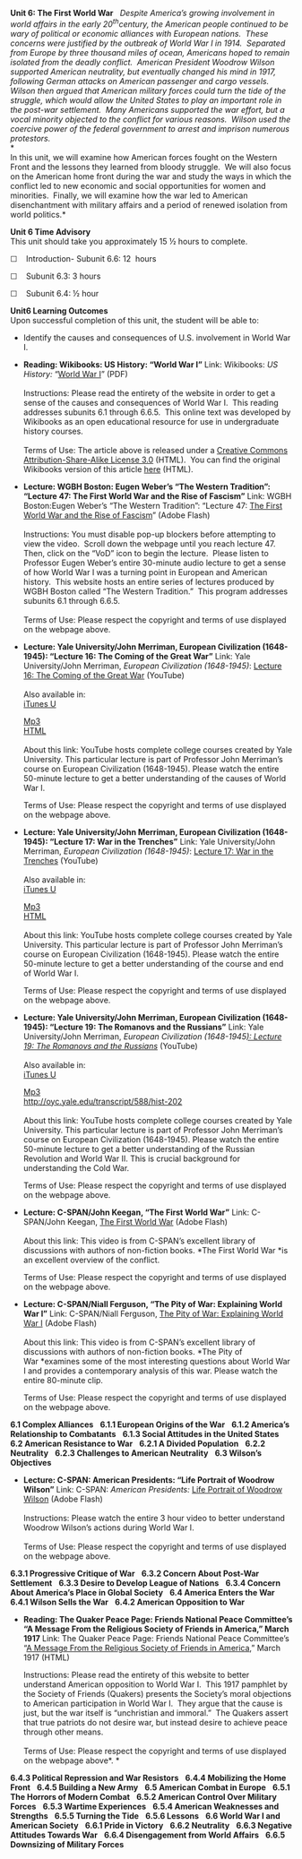 **Unit 6: The First World War** <span id="6"></span> 
*Despite America’s growing involvement in world affairs in the early
20<sup>th</sup>century, the* *American people continued to be wary of
political or economic alliances with European nations.  These concerns
were justified by the outbreak of World War I in 1914.  Separated from
Europe by three thousand miles of ocean, Americans hoped to remain
isolated from the deadly conflict.  American President Woodrow Wilson
supported American neutrality, but eventually changed his mind in 1917,
following German attacks on American passenger and cargo vessels. 
Wilson then argued that American military forces could turn the tide of
the struggle, which would allow the United States to play an important
role in the post-war settlement.  Many Americans supported the war
effort, but a vocal minority objected to the conflict for various
reasons.  Wilson used the coercive power of the federal government to
arrest and imprison numerous protestors.*  
 *             
 In this unit, we will examine how American forces fought on the Western
Front and the lessons they learned from bloody struggle.  We will also
focus on the American home front during the war and study the ways in
which the conflict led to new economic and social opportunities for
women and minorities.  Finally, we will examine how the war led to
American disenchantment with military affairs and a period of renewed
isolation from world politics.*

**Unit 6 Time Advisory**  
This unit should take you approximately 15 ½ hours to complete.

☐    Introduction- Subunit 6.6: 12  hours

☐    Subunit 6.3: 3 hours

☐    Subunit 6.4: ½ hour

**Unit6 Learning Outcomes**  
Upon successful completion of this unit, the student will be able to:

-   Identify the causes and consequences of U.S. involvement in World
    War I.

-   **Reading: Wikibooks: US History: “World War I”**
    Link: Wikibooks: *US History:* “[World War
    I](https://resources.saylor.org/wwwresources/archived/site/wp-content/uploads/2011/03/US-History_World-War-I.pdf)”
    (PDF)  
        
     Instructions: Please read the entirety of the website in order to
    get a sense of the causes and consequences of World War I.  This
    reading addresses subunits 6.1 through 6.6.5.  This online text was
    developed by Wikibooks as an open educational resource for use in
    undergraduate history courses.  
        
     Terms of Use: The article above is released under a [Creative
    Commons Attribution-Share-Alike License
    3.0](http://creativecommons.org/licenses/by-sa/3.0/) (HTML).  You
    can find the original Wikibooks version of this article
    [here](http://en.wikibooks.org/wiki/US_History/World_War_I) (HTML).

-   **Lecture: WGBH Boston: Eugen Weber’s “The Western Tradition”:
    “Lecture 47: The First World War and the Rise of Fascism”**
    Link: WGBH Boston:Eugen Weber’s “The Western Tradition”: “Lecture
    47: [The First World War and the Rise of
    Fascism](http://www.learner.org/resources/series58.html?pop=yes&pid=855)”
    (Adobe Flash)  
        
     Instructions: You must disable pop-up blockers before attempting to
    view the video.  Scroll down the webpage until you reach lecture
    47.  Then, click on the “VoD” icon to begin the lecture.  Please
    listen to Professor Eugen Weber’s entire 30-minute audio lecture to
    get a sense of how World War I was a turning point in European and
    American history.  This website hosts an entire series of lectures
    produced by WGBH Boston called “The Western Tradition.”  This
    program addresses subunits 6.1 through 6.6.5.  
        
     Terms of Use: Please respect the copyright and terms of use
    displayed on the webpage above.

-   **Lecture: Yale University/John Merriman, European Civilization
    (1648-1945): “Lecture 16: The Coming of the Great War”**
    Link: Yale University/John Merriman, *European Civilization
    (1648-1945)*: [Lecture 16: The Coming of the Great
    War](http://www.youtube.com/watch?v=fvFpn5GVdQI) (YouTube)  
        
     Also available in:  
     [iTunes
    U](http://deimos3.apple.com/WebObjects/Core.woa/Browse/yale.edu-dz.2821768517?i=1364525329)  

    [Mp3](http://openmedia.yale.edu/projects/media_viewer/video_viewer2.php?window_size=audio&type=mp3&title=HIST%20202%20-%20Lecture%2016%20-%20Prof.%20John%20Merriman&path=%2Fcourses%2Ffall08%2Fhist202%2Fmp3%2Fhist202_16_102908.mp3)  
     [HTML](http://oyc.yale.edu/transcript/585/hist-202)  
        
     About this link: YouTube hosts complete college courses created by
    Yale University. This particular lecture is part of Professor John
    Merriman’s course on European Civilization (1648-1945). Please watch
    the entire 50-minute lecture to get a better understanding of the
    causes of World War I.  
      
     Terms of Use: Please respect the copyright and terms of use
    displayed on the webpage above.

-   **Lecture: Yale University/John Merriman, European Civilization
    (1648-1945): “Lecture 17: War in the Trenches”**
    Link: Yale University/John Merriman, *European Civilization
    (1648-1945)*: [Lecture 17: War in the
    Trenches](http://www.youtube.com/user/YaleCourses#p/c/3A8E6CE294860A24/16/be15Wmp9FRE)
    (YouTube)  
        
     Also available in:  
     [iTunes
    U](http://deimos3.apple.com/WebObjects/Core.woa/Browse/yale.edu-dz.2821768522?i=1797768167)  

    [Mp3](http://openmedia.yale.edu/projects/media_viewer/video_viewer2.php?window_size=audio&type=mp3&title=HIST%20202%20-%20Lecture%2017%20-%20Prof.%20John%20Merriman&path=%2Fcourses%2Ffall08%2Fhist202%2Fmp3%2Fhist202_17_110308.mp3)  
     [HTML](http://oyc.yale.edu/transcript/586/hist-202)  
        
     About this link: YouTube hosts complete college courses created by
    Yale University. This particular lecture is part of Professor John
    Merriman’s course on European Civilization (1648-1945). Please watch
    the entire 50-minute lecture to get a better understanding of the
    course and end of World War I.  
      
     Terms of Use: Please respect the copyright and terms of use
    displayed on the webpage above.

-   **Lecture: Yale University/John Merriman, European Civilization
    (1648-1945): “Lecture 19: The Romanovs and the Russians”**
    Link: Yale University/John Merriman, *European Civilization
    (1648-1945*[*): Lecture 19: The Romanovs and the
    Russians*](http://www.youtube.com/user/YaleCourses#p/c/3A8E6CE294860A24/18/eGFilsLo6OI)
    (YouTube)  
        
     Also available in:  
     [iTunes
    U](http://deimos3.apple.com/WebObjects/Core.woa/Browse/yale.edu-dz.2821768532?i=1270840191)  

    [Mp3](http://openmedia.yale.edu/projects/media_viewer/video_viewer2.php?window_size=audio&type=mp3&title=HIST%20202%20-%20Lecture%2019%20-%20Prof.%20John%20Merriman&path=%2Fcourses%2Ffall08%2Fhist202%2Fmp3%2Fhist202_19_111008.mp3)  
     <http://oyc.yale.edu/transcript/588/hist-202>  
        
     About this link: YouTube hosts complete college courses created by
    Yale University. This particular lecture is part of Professor John
    Merriman’s course on European Civilization (1648-1945). Please watch
    the entire 50-minute lecture to get a better understanding of the
    Russian Revolution and World War II. This is crucial background for
    understanding the Cold War.  
      
     Terms of Use: Please respect the copyright and terms of use
    displayed on the webpage above.

-   **Lecture: C-SPAN/John Keegan, “The First World War”**
    Link: C-SPAN/John Keegan, [The First World
    War](http://www.c-spanvideo.org/program/125072-1) (Adobe Flash)  
        
     About this link: This video is from C-SPAN’s excellent library of
    discussions with authors of non-fiction books. *The First World
    War *is an excellent overview of the conflict.  
      
     Terms of Use: Please respect the copyright and terms of use
    displayed on the webpage above.

-   **Lecture: C-SPAN/Niall Ferguson, “The Pity of War: Explaining World
    War I”**
    Link: C-SPAN/Niall Ferguson, [The Pity of War: Explaining World War
    I](http://www.c-spanvideo.org/program/122689-1) (Adobe Flash)  
        
     About this link: This video is from C-SPAN’s excellent library of
    discussions with authors of non-fiction books. *The Pity of
    War *examines some of the most interesting questions about World War
    I and provides a contemporary analysis of this war. Please watch the
    entire 80-minute clip.  
      
     Terms of Use: Please respect the copyright and terms of use
    displayed on the webpage above.

**6.1 Complex Alliances** <span id="6.1"></span> 
**6.1.1 European Origins of the War** <span id="6.1.1"></span> 
**6.1.2 America’s Relationship to Combatants** <span id="6.1.2"></span> 
**6.1.3 Social Attitudes in the United States** <span
id="6.1.3"></span> 
**6.2 American Resistance to War** <span id="6.2"></span> 
**6.2.1 A Divided Population** <span id="6.2.1"></span> 
**6.2.2 Neutrality** <span id="6.2.2"></span> 
**6.2.3 Challenges to American Neutrality** <span id="6.2.3"></span> 
**6.3 Wilson’s Objectives** <span id="6.3"></span> 
-   **Lecture: C-SPAN: American Presidents: “Life Portrait of Woodrow
    Wilson”**
    Link: C-SPAN: *American Presidents:* [Life Portrait of Woodrow
    Wilson](http://www.c-spanvideo.org/program/151624-1) (Adobe Flash)  
        
     Instructions: Please watch the entire 3 hour video to better
    understand Woodrow Wilson’s actions during World War I.   
        
     Terms of Use: Please respect the copyright and terms of use
    displayed on the webpage above.

**6.3.1 Progressive Critique of War** <span id="6.3.1"></span> 
**6.3.2 Concern About Post-War Settlement** <span id="6.3.2"></span> 
**6.3.3 Desire to Develop League of Nations** <span id="6.3.3"></span> 
**6.3.4 Concern About America’s Place in Global Society** <span
id="6.3.4"></span> 
**6.4 America Enters the War** <span id="6.4"></span> 
**6.4.1 Wilson Sells the War** <span id="6.4.1"></span> 
**6.4.2 American Opposition to War** <span id="6.4.2"></span> 
-   **Reading: The Quaker Peace Page: Friends National Peace Committee’s
    “A Message From the Religious Society of Friends in America,” March
    1917**
    Link: The Quaker Peace Page: Friends National Peace Committee’s “[A
    Message From the Religious Society of Friends in
    America](http://www.quaker.org/minnfm/peace/1917_friends_peace_testimony.htm),”
    March 1917 (HTML)  
      
     Instructions: Please read the entirety of this website to better
    understand American opposition to World War I.  This 1917 pamphlet
    by the Society of Friends (Quakers) presents the Society’s moral
    objections to American participation in World War I.  They argue
    that the cause is just, but the war itself is “unchristian and
    immoral.”  The Quakers assert that true patriots do not desire war,
    but instead desire to achieve peace through other means.  
        
     Terms of Use: Please respect the copyright and terms of use
    displayed on the webpage above*. *

**6.4.3 Political Repression and War Resistors** <span
id="6.4.3"></span> 
**6.4.4 Mobilizing the Home Front** <span id="6.4.4"></span> 
**6.4.5 Building a New Army** <span id="6.4.5"></span> 
**6.5 American Combat in Europe** <span id="6.5"></span> 
**6.5.1 The Horrors of Modern Combat** <span id="6.5.1"></span> 
**6.5.2 American Control Over Military Forces** <span
id="6.5.2"></span> 
**6.5.3 Wartime Experiences** <span id="6.5.3"></span> 
**6.5.4 American Weaknesses and Strengths** <span id="6.5.4"></span> 
**6.5.5 Turning the Tide** <span id="6.5.5"></span> 
**6.5.6 Lessons** <span id="6.5.6"></span> 
**6.6 World War I and American Society** <span id="6.6"></span> 
**6.6.1 Pride in Victory** <span id="6.6.1"></span> 
**6.6.2 Neutrality** <span id="6.6.2"></span> 
**6.6.3 Negative Attitudes Towards War** <span id="6.6.3"></span> 
**6.6.4 Disengagement from World Affairs** <span id="6.6.4"></span> 
**6.6.5 Downsizing of Military Forces** <span id="6.6.5"></span> 
